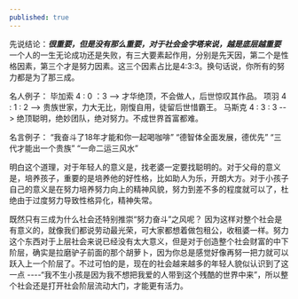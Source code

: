 ```yaml
---
published: true
---
```


先说结论：***很重要，但是没有那么重要，对于社会金字塔来说，越是底层越重要***
一个人的一生无论成功还是失败，有三大要素起作用，分别是先天因，第二个是性格因素，第三个才是努力因素。这三个因素占比是4:3:3。换句话说，你所有的努力都是为了那三成。

名人例子：
毕加索 4 : 0 ：3  --> 才华绝顶，不会做人，后世惊叹其作品。
项羽 4 : 1 : 2 --> 贵族世家，力大无比，刚愎自用，徒留后世惜霸王。
马斯克 4 : 3 : 3  --> 绝顶聪明，绝妙团队，绝对努力。不成世界首富都难。

名言例子：
“我奋斗了18年才能和你一起喝咖啡”
“德智体全面发展，德优先”
“三代才能出一个贵族”
“一命二运三风水” 

明白这个道理，对于年轻人的意义是，找老婆一定要找聪明的。对于父母的意义是，培养孩子，重要的是培养他的好性格，比如助人为乐，开朗大方。对于小孩子自己的意义是在努力培养努力向上的精神风貌，努力到差不多的程度就可以了，杜绝由于过度努力导致性格异化，精神失常。

既然只有三成为什么社会还特别推崇“努力奋斗”之风呢？ 因为这样对整个社会是有意义的，就像我们都说劳动最光荣，可大家都想着做包租公，收租婆一样。努力这个东西对于上层社会来说已经没有太大意义，但是对于创造整个社会财富的中下阶层，确实是拉磨驴子前面的那个胡萝卜，因为你总是感觉好像再努一把力就可以跃入上一个阶层了。不过可怕的是，现在的社会越来越多的年轻人貌似认识到了这一点 ----“我不生小孩是因为我不想把我爱的人带到这个残酷的世界中来”，所以整个社会还是打开社会阶层流动大门，才能更有活力。